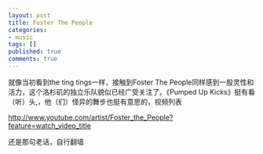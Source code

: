 ```yaml
---
layout: post
title: Foster The People
categories:
- music
tags: []
published: true
comments: true
---
```

<p>就像当初看到the ting tings一样，接触到Foster The People同样感到一股灵性和活力，这个洛杉矶的独立乐队貌似已经广受关注了。《Pumped Up Kicks》挺有看（听）头,，他（们）怪异的舞步也挺有意思的，视频列表</p>

<p><a href="http://www.youtube.com/artist/Foster_the_People?feature=watch_video_title">http://www.youtube.com/artist/Foster_the_People?feature=watch_video_title</a></p>

<p>还是那句老话，自行翻墙</p>
